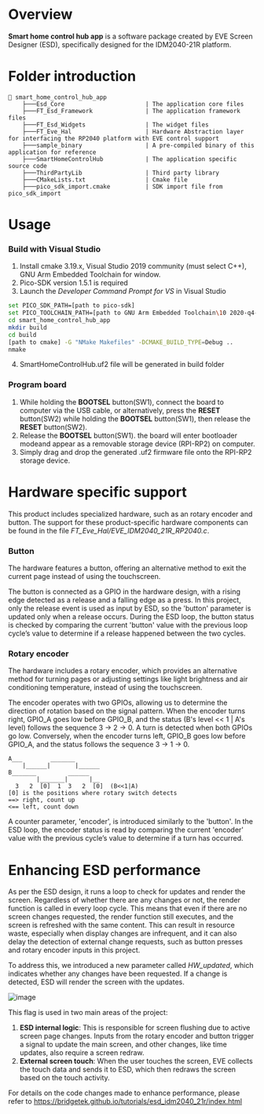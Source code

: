 # Overview

**Smart home control hub app** is a software package created by EVE Screen Designer (ESD), specifically designed for the IDM2040-21R platform.

# Folder introduction
```
📂 smart_home_control_hub_app
    ├───Esd_Core                       | The application core files
    ├───FT_Esd_Framework               | The application framework files
    ├───FT_Esd_Widgets                 | The widget files
    ├───FT_Eve_Hal                     | Hardware Abstraction layer for interfacing the RP2040 platform with EVE control support
    ├───sample_binary                  | A pre-compiled binary of this application for reference
    ├───SmartHomeControlHub            | The application specific source code
    ├───ThirdPartyLib                  | Third party library
    ├───CMakeLists.txt                 | Cmake file
    ├───pico_sdk_import.cmake          | SDK import file from pico_sdk_import
```
# Usage

### Build with Visual Studio
1. Install cmake 3.19.x, Visual Studio 2019 community (must select C++), GNU Arm Embedded Toolchain for window.
2. Pico-SDK version 1.5.1 is required
3. Launch the *Developer Command Prompt for VS* in Visual Studio
```sh
set PICO_SDK_PATH=[path to pico-sdk]
set PICO_TOOLCHAIN_PATH=[path to GNU Arm Embedded Toolchain\10 2020-q4-major\bin]
cd smart_home_control_hub_app
mkdir build
cd build
[path to cmake] -G "NMake Makefiles" -DCMAKE_BUILD_TYPE=Debug ..
nmake
```
4. SmartHomeControlHub.uf2 file will be generated in build folder

### Program board
1. While holding the **BOOTSEL** button(SW1), connect the board to computer via the USB cable, or alternatively, press the **RESET** button(SW2) while holding the **BOOTSEL** button(SW1), then release the **RESET** button(SW2).
2. Release the **BOOTSEL** button(SW1). the board will enter bootloader modeand appear as a removable storage device (RPI-RP2) on computer.
3. Simply drag and drop the generated .uf2 firmware file onto the RPI-RP2 storage device.

# Hardware specific support

This product includes specialized hardware, such as an rotary encoder and button. The support for these product-specific hardware components can be found in the file *FT_Eve_Hal/EVE_IDM2040_21R_RP2040.c*.

### Button
The hardware features a button, offering an alternative method to exit the current page instead of using the touchscreen.

The button is connected as a GPIO in the hardware design, with a rising edge detected as a release and a falling edge as a press. In this project, only the release event is used as input by ESD, so the 'button' parameter is updated only when a release occurs. During the ESD loop, the button status is checked by comparing the current 'button' value with the previous loop cycle’s value to determine if a release happened between the two cycles.

### Rotary encoder
The hardware includes a rotary encoder, which provides an alternative method for turning pages or adjusting settings like light brightness and air conditioning temperature, instead of using the touchscreen.

The encoder operates with two GPIOs, allowing us to determine the direction of rotation based on the signal pattern. When the encoder turns right, GPIO_A goes low before GPIO_B, and the status (B's level << 1 | A's level) follows the sequence 3 → 2 → 0. A turn is detected when both GPIOs go low. Conversely, when the encoder turns left, GPIO_B goes low before GPIO_A, and the status follows the sequence 3 → 1 → 0.
```
A___        _______       
    |______|       |______ 
B_______         ______   
        |_______|      |__
  3   2  [0]  1  3   2  [0]  (B<<1|A)
[0] is the positions where rotary switch detects
==> right, count up
<== left, count down
```

A counter parameter, 'encoder', is introduced similarly to the 'button'. In the ESD loop, the encoder status is read by comparing the current 'encoder' value with the previous cycle’s value to determine if a turn has occurred.

# Enhancing ESD performance
As per the ESD design, it runs a loop to check for updates and render the screen. Regardless of whether there are any changes or not, the render function is called in every loop cycle. This means that even if there are no screen changes requested, the render function still executes, and the screen is refreshed with the same content. This can result in resource waste, especially when display changes are infrequent, and it can also delay the detection of external change requests, such as button presses and rotary encoder inputs in this project.

To address this, we introduced a new parameter called *HW_updated*, which indicates whether any changes have been requested. If a change is detected, ESD will render the screen with the updates.

![image](https://github.com/user-attachments/assets/8dc37c13-df1e-44f9-a56f-4f3e2ccdf098)

This flag is used in two main areas of the project:

1. **ESD internal logic**: This is responsible for screen flushing due to active screen page changes. Inputs from the rotary encoder and button trigger a signal to update the main screen, and other changes, like time updates, also require a screen redraw.
2. **External screen touch**: When the user touches the screen, EVE collects the touch data and sends it to ESD, which then redraws the screen based on the touch activity.

For details on the code changes made to enhance performance, please refer to https://bridgetek.github.io/tutorials/esd_idm2040_21r/index.html
